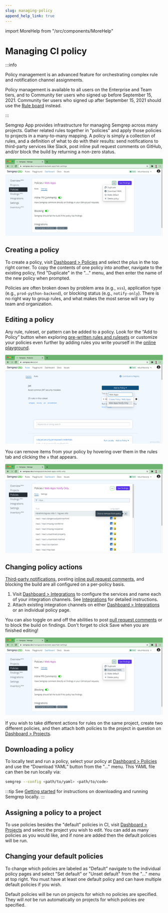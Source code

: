 ```yaml
---
slug: managing-policy
append_help_link: true
---
```


import MoreHelp from "/src/components/MoreHelp"

# Managing CI policy

:::info

  Policy management is an advanced feature
  for orchestrating complex
  rule and notification channel assignments.

  Policy management is available to all users on the Enterprise and Team tiers,
  and to Community tier users who signed up before September 15, 2021.
  Community tier users who signed up after September 15, 2021
  should use the [Rule board](rule-board.md) instead.

:::

Semgrep App provides infrastructure for managing Semgrep across many projects. Gather related rules together in "policies" and apply those policies to projects in a many-to-many mapping. A policy is simply a collection of rules, and a definition of what to do with their results: send notifications to third-party services like Slack, post inline pull request comments on GitHub, and/or block the build by returning a non-zero status.

![Policy to notify when results are found but not block the CI build](../img/policy-sample.png "Policy to notify when results are found but not block the CI build")


## Creating a policy

To create a policy, visit [Dashboard > Policies](https://semgrep.dev/manage/policies) and select the plus in the top right corner. To copy the contents of one policy into another, navigate to the existing policy, find "Duplicate" in the "..." menu, and then enter the name of the new policy when prompted.

Policies are often broken down by problem area (e.g., `xss`), application type (e.g., `prod-python-backend`), or blocking status (e.g., `notify-only`). There is no right way to group rules, and what makes the most sense will vary by team and organization.

## Editing a policy

Any rule, ruleset, or pattern can be added to a policy. Look for the “Add to Policy” button when exploring [pre-written rules and rulesets](https://semgrep.dev/explore) or customize your policies even further by adding rules you write yourself in the [online playground](https://semgrep.live).

![A ruleset with an "Add to Policy" button visible](../img/add-ruleset-to-policy.png "A ruleset showing 'Add to Policy'")

You can remove items from your policy by hovering over them in the rules tab and clicking the `x` that appears.

![Policy with disabled rules showing](../img/remove-from-policy.png "Disabling a rule within a ruleset")

## Changing policy actions

[Third-party notifications](../notifications/),
posting [inline pull request comments](../notifications/#pull-request-comments),
and blocking the build are all configured on a per-policy basis.

1. Visit [Dashboard > Integrations](https://semgrep.dev/manage/integrations) to configure the services and name each of your integration channels. See [Integrations](../notifications/) for detailed instructions.
2. Attach existing integration channels on either [Dashboard > Integrations](https://semgrep.dev/manage/integrations) or an individual policy page.

You can also toggle on and off the abilities to post [pull request comments](../notifications/#pull-request-comments) or to block the build on findings. Don't forget to click Save when you are finished editing!

![Changing the integrations and actions of a policy](../img/policy-actions.png "Changing the integrations and actions of a policy")

If you wish to take different actions for rules on the same project, create two different policies, and then attach both policies to the project in question on [Dashboard > Projects](https://semgrep.dev/manage/projects).

## Downloading a policy

To locally test and run a policy, select your policy at [Dashboard > Policies](https://semgrep.dev/manage/policies) and use the “Download YAML” button from the "..." menu. This YAML file can then be run locally via:

```bash
semgrep --config <path/to/yaml> <path/to/code>
```

:::tip
See [Getting started](/getting-started/) for instructions on downloading and running Semgrep locally.
:::

## Assigning a policy to a project

To use policies besides the "default" policies in CI, visit [Dashboard > Projects](https://semgrep.dev/manage/projects) and select the project you wish to edit. You can add as many policies as you would like, and if none are added then the default policies will be run.

## Changing your default policies

To change which policies are labeled as "Default" navigate to the individual policy pages and select "Set default" or "Unset default" from the "..." menu at top right. You must have at least one 
default policy and can have multiple default policies if you wish.

Default policies will be run on projects for which no policies are specified. They will _not_ be run automatically on projects for which policies _are_ specified.

<MoreHelp />
